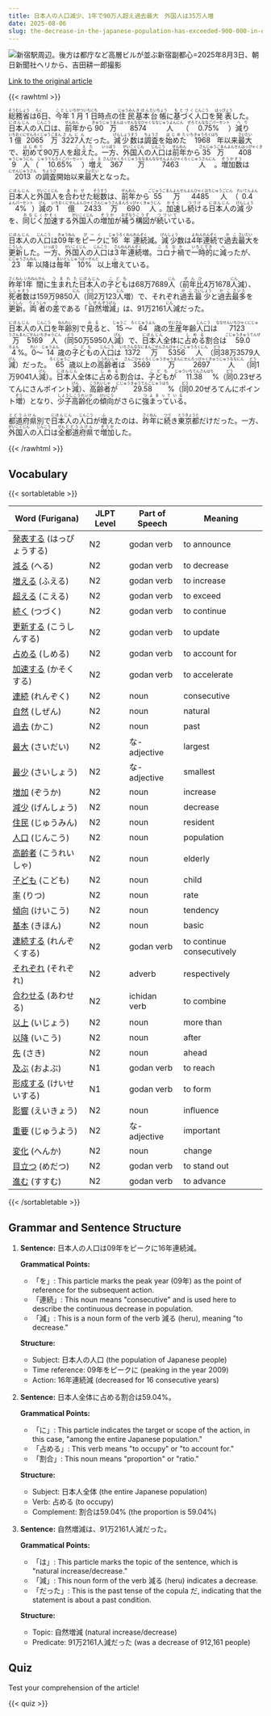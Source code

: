 ```yaml
---
title: 日本人の人口減少、1年で90万人超え過去最大　外国人は35万人増
date: 2025-08-06
slug: the-decrease-in-the-japanese-population-has-exceeded-900-000-in-one-year-the-largest-ever-while-the-number-of-foreigners-has-increased-by-350-000
---
```


![新宿駅周辺。後方は都庁など高層ビルが並ぶ新宿副都心=2025年8月3日、朝日新聞社ヘリから、吉田耕一郎撮影](https://www.asahicom.jp/imgopt/img/96b0c3a410/comm_L/AS20250806003340.jpg "新宿駅周辺。後方は都庁など高層ビルが並ぶ新宿副都心=2025年8月3日、朝日新聞社ヘリから、吉田耕一郎撮影")

[Link to the original article](https://asahi.com/articles/AST862FZCT86UTFK01WM.html?iref=comtop_7_02)

{{< rawhtml >}}
<p><ruby>総務省<rt>そうむしょう</rt></ruby>は<ruby>6<rt>ろく</rt></ruby>日、<ruby>今年<rt>ことし</rt></ruby><ruby>1<rt>いち</rt></ruby><ruby>月<rt>がつ</rt></ruby><ruby>1<rt>いち</rt></ruby><ruby>日<rt>にち</rt></ruby>時点の<ruby>住民<rt>じゅうみん</rt></ruby><ruby>基本<rt>きほん</rt></ruby><ruby>台帳<rt>だいちょう</rt></ruby>に<ruby>基づく<rt>もとづく</rt></ruby><ruby>人口<rt>じんこう</rt></ruby>を<ruby>発表<rt>はっぴょう</rt></ruby>した。<ruby>日本人<rt>にほんじん</rt></ruby>の<ruby>人口<rt>じんこう</rt></ruby>は、<ruby>前年<rt>ぜんねん</rt></ruby>から<ruby>90万<rt>きゅうじゅうまん</rt></ruby><ruby>8574人<rt>はっせんななひゃくななじゅうよんにん</rt></ruby>（<ruby>0.75%<rt>ぜろてんななごパーセント</rt></ruby>）<ruby>減り<rt>へり</rt></ruby><ruby>1億<rt>いちおく</rt></ruby><ruby>2065万<rt>にせんろくじゅうごまん</rt></ruby><ruby>3227人<rt>さんにん</rt></ruby>だった。<ruby>減少数<rt>げんしょうすう</rt></ruby>は<ruby>調査<rt>ちょうさ</rt></ruby>を<ruby>始めた<rt>はじめた</rt></ruby><ruby>1968<rt>いちきゅうろくはち</rt></ruby>年以来<ruby>最大<rt>さいだい</rt></ruby>で、<ruby>初めて<rt>はじめて</rt></ruby>90万人を<ruby>超えた<rt>こえた</rt></ruby>。<ruby>一方<rt>いっぽう</rt></ruby>、<ruby>外国人<rt>がいこくじん</rt></ruby>の<ruby>人口<rt>じんこう</rt></ruby>は<ruby>前年<rt>ぜんねん</rt></ruby>から<ruby>35万<rt>さんじゅうごまん</rt></ruby><ruby>4089人<rt>よんせんはっぴゃくきゅうじゅうにん</rt></ruby>（<ruby>10.65%<rt>じゅうてんろくごパーセント</rt></ruby>）<ruby>増え<rt>ふえ</rt></ruby><ruby>367万<rt>さんびゃくろくじゅうななまん</rt></ruby><ruby>7463人<rt>ななせんよんひゃくろくじゅうさんにん</rt></ruby>。<ruby>増加数<rt>ぞうかすう</rt></ruby>は<ruby>2013<rt>にせんじゅうさん</rt></ruby>の<ruby>調査<rt>ちょうさ</rt></ruby>開始以来<ruby>最大<rt>さいだい</rt></ruby>となった。</p>

<p><ruby>日本人<rt>にほんじん</rt></ruby>と<ruby>外国人<rt>がいこくじん</rt></ruby>を<ruby>合わせ<rt>あわせ</rt></ruby>た<ruby>総数<rt>そうすう</rt></ruby>は、<ruby>前年<rt>ぜんねん</rt></ruby>から<ruby>55万4485人<rt>ごじゅうごまんよんせんよんひゃくはちじゅうごにん</rt></ruby>（<ruby>0.44%<rt>れいてんよんよんパーセント</rt></ruby>）<ruby>減<rt>げん</rt></ruby>の<ruby>1億2433万690人<rt>いちおくにせんよんひゃくさんじゅうさんまんろっぴゃくきゅうじん</rt></ruby>。<ruby>加速<rt>かそく</rt></ruby>し<ruby>続け<rt>つづけ</rt></ruby>る<ruby>日本人<rt>にほんじん</rt></ruby>の<ruby>減少<rt>げんしょう</rt></ruby>を、<ruby>同じく<rt>おなじく</rt></ruby><ruby>加速<rt>かそく</rt></ruby>する<ruby>外国人<rt>がいこくじん</rt></ruby>の<ruby>増加<rt>ぞうか</rt></ruby>が<ruby>補う<rt>おぎなう</rt></ruby><ruby>構図<rt>こうず</rt></ruby>が<ruby>続いて<rt>つづいて</rt></ruby>いる。</p>

<p><ruby>日本人<rt>にほんじん</rt></ruby>の<ruby>人口<rt>じんこう</rt></ruby>は<ruby>09年<rt>きゅうねん</rt></ruby>を<ruby>ピーク<rt>ぴーく</rt></ruby>に<ruby>16年<rt>じゅうろくねん</rt></ruby><ruby>連続<rt>れんぞく</rt></ruby>減。<ruby>減少<rt>げんしょう</rt></ruby>数は<ruby>4年<rt>よねん</rt></ruby><ruby>連続<rt>れんぞく</rt></ruby>で<ruby>過去<rt>かこ</rt></ruby><ruby>最大<rt>さいだい</rt></ruby>を<ruby>更新<rt>こうしん</rt></ruby>した。<ruby>一方<rt>いっぽう</rt></ruby>、<ruby>外国人<rt>がいこくじん</rt></ruby>の<ruby>人口<rt>じんこう</rt></ruby>は<ruby>3年<rt>さんねん</rt></ruby><ruby>連続<rt>れんぞく</rt></ruby>増。<ruby>コロナ禍<rt>ころなか</rt></ruby>で<ruby>一時的<rt>いちじてき</rt></ruby>に<ruby>減<rt>へ</rt></ruby>ったが、<ruby>23年<rt>にじゅうさんねん</rt></ruby>以降は<ruby>毎年<rt>まいとし</rt></ruby><ruby>10%<rt>じゅうぱーせんと</rt></ruby>以上<ruby>増<rt>ふ</rt></ruby>えている。</p>

<p><ruby>昨年<rt>さくねん</rt></ruby>1<ruby>年間<rt>いちねんかん</rt></ruby>に<ruby>生まれた<rt>うまれた</rt></ruby><ruby>日本人<rt>にほんじん</rt></ruby>の<ruby>子ども<rt>こども</rt></ruby>は68万7689<ruby>人<rt>にん</rt></ruby>（<ruby>前年比<rt>ぜんひ<rt></ruby>4万1678<ruby>人<rt>にん</rt></ruby>減）、<ruby>死者数<rt>ししゃすう</rt></ruby>は159万9850<ruby>人<rt>にん</rt></ruby>（<ruby>同<rt>どう</rt></ruby>2万123<ruby>人<rt>にん</rt></ruby>増）で、それぞれ<ruby>過去<rt>かこ</rt></ruby><ruby>最少<rt>さいしょう</rt></ruby>と<ruby>過去<rt>かこ</rt></ruby><ruby>最多<rt>さいた<rt></ruby>を<ruby>更新<rt>こうしん</rt></ruby>。<ruby>両者<rt>りょうしゃ</rt></ruby>の<ruby>差<rt>さ</rt></ruby>である「<ruby>自然<rt>しぜん</rt></ruby><ruby>増減<rt>ぞうげん</rt></ruby>」は、91万2161<ruby>人<rt>にん</rt></ruby>減だった。</p>

<p><ruby>日本人<rt>にほんじん</rt></ruby>の<ruby>人口<rt>じんこう</rt></ruby>を<ruby>年齢<rt>ねんれい</rt></ruby>別で<ruby>見る<rt>みる</rt></ruby>と、<ruby>15<rt>じゅうご</rt></ruby>～<ruby>64<rt>ろくじゅうよん</rt></ruby>歳の<ruby>生産<rt>せいさん</rt></ruby>年齢<ruby>人口<rt>じんこう</rt></ruby>は<ruby>7123万5169人<rt>ななせんいちひゃくにじゅうさんまんごせんいちきゅうにん</rt></ruby>（<ruby>同<rt>どう</rt></ruby>50万5950人<ruby>減<rt>げん</rt></ruby>）で、<ruby>日本人<rt>にほんじん</rt></ruby>全体に<ruby>占める<rt>しめる</rt></ruby>割合は<ruby>59.04<rt>ごじゅうきゅうてんぜろよん</rt></ruby>%。<ruby>0<rt>れい</rt></ruby>～<ruby>14<rt>じゅうよん</rt></ruby>歳の<ruby>子ども<rt>こども</rt></ruby>の<ruby>人口<rt>じんこう</rt></ruby>は<ruby>1372万5356人<rt>いちさんななにまんごせんさんびゃくごじゅうろくにん</rt></ruby>（<ruby>同<rt>どう</rt></ruby>38万3579人<ruby>減<rt>げん</rt></ruby>）だった。<ruby>65<rt>ろくじゅうご</rt></ruby>歳以上の<ruby>高齢者<rt>こうれいしゃ</rt></ruby>は<ruby>3569万2697人<rt>さんごひゃくろくじゅうきゅうまんにせんろっぴゃくきゅうじゅうななにん</rt></ruby>（<ruby>同<rt>どう</rt></ruby>1万9041人<ruby>減<rt>げん</rt></ruby>）。<ruby>日本人<rt>にほんじん</rt></ruby>全体に<ruby>占める<rt>しめる</rt></ruby>割合は、<ruby>子ども<rt>こども</rt></ruby>が<ruby>11.38<rt>じゅういちてんさんはち</rt></ruby>%（<ruby>同<rt>どう</rt></ruby>0.23<rt>ぜろてんにさん</rt></ruby>ポイント<ruby>減<rt>げん</rt></ruby>）、<ruby>高齢者<rt>こうれいしゃ</rt></ruby>が<ruby>29.58<rt>にじゅうきゅうてんごじゅうはち</rt></ruby>%（<ruby>同<rt>どう</rt></ruby>0.20<rt>ぜろてんに</rt></ruby>ポイント<ruby>増<rt>ぞう</rt></ruby>）となり、<ruby>少子高齢化<rt>しょうしこうれいか</rt></ruby>の<ruby>傾向<rt>けいこう</rt></ruby>がさらに<ruby>強まっている<rt>つよまっている</rt></ruby>。</p>

<p><ruby>都道府県<rt>とどうふけん</rt></ruby>別で<ruby>日本人<rt>にほんじん</rt></ruby>の<ruby>人口<rt>じんこう</rt></ruby>が<ruby>増<rt>ふ</rt></ruby>えたのは、<ruby>昨年<rt>さくねん</rt></ruby>に<ruby>続<rt>つづ</rt></ruby>き<ruby>東京都<rt>とうきょうと</rt></ruby>だけだった。一方、<ruby>外国人<rt>がいこくじん</rt></ruby>の<ruby>人口<rt>じんこう</rt></ruby>は<ruby>全<rt>ぜん</rt></ruby><ruby>都道府県<rt>とどうふけん</rt></ruby>で<ruby>増加<rt>ぞうか</rt></ruby>した。</p>
{{< /rawhtml >}}

## Vocabulary


{{< sortabletable >}}

| Word (Furigana)     | JLPT Level | Part of Speech         | Meaning                          |
|---------------------|------------|-------------------------|----------------------------------|
|[発表する](https://jisho.org/search/%E7%99%BA%E8%A1%A8%E3%81%99%E3%82%8B) (はっぴょうする)| N2         | godan verb              | to announce                      |
|[減る](https://jisho.org/search/%E6%B8%9B%E3%82%8B) (へる)| N2         | godan verb              | to decrease                      |
|[増える](https://jisho.org/search/%E5%A2%97%E3%81%88%E3%82%8B) (ふえる)| N2         | godan verb              | to increase                      |
|[超える](https://jisho.org/search/%E8%B6%85%E3%81%88%E3%82%8B) (こえる)| N2         | godan verb              | to exceed                        |
|[続く](https://jisho.org/search/%E7%B6%9A%E3%81%8F) (つづく)| N2         | godan verb              | to continue                      |
|[更新する](https://jisho.org/search/%E6%9B%B4%E6%96%B0%E3%81%99%E3%82%8B) (こうしんする)| N2         | godan verb              | to update                        |
|[占める](https://jisho.org/search/%E5%8D%A0%E3%82%81%E3%82%8B) (しめる)| N2         | godan verb              | to account for                   |
|[加速する](https://jisho.org/search/%E5%8A%A0%E9%80%9F%E3%81%99%E3%82%8B) (かそくする)| N2         | godan verb              | to accelerate                    |
|[連続](https://jisho.org/search/%E9%80%A3%E7%B6%9A) (れんぞく)| N2         | noun                    | consecutive                      |
|[自然](https://jisho.org/search/%E8%87%AA%E7%84%B6) (しぜん)| N2         | noun                    | natural                          |
|[過去](https://jisho.org/search/%E9%81%8E%E5%8E%BB) (かこ)| N2         | noun                    | past                             |
|[最大](https://jisho.org/search/%E6%9C%80%E5%A4%A7) (さいだい)| N2         | な-adjective            | largest                          |
|[最少](https://jisho.org/search/%E6%9C%80%E5%B0%91) (さいしょう)| N2         | な-adjective            | smallest                         |
|[増加](https://jisho.org/search/%E5%A2%97%E5%8A%A0) (ぞうか)| N2         | noun                    | increase                         |
|[減少](https://jisho.org/search/%E6%B8%9B%E5%B0%91) (げんしょう)| N2         | noun                    | decrease                         |
|[住民](https://jisho.org/search/%E4%BD%8F%E6%B0%91) (じゅうみん)| N2         | noun                    | resident                         |
|[人口](https://jisho.org/search/%E4%BA%BA%E5%8F%A3) (じんこう)| N2         | noun                    | population                       |
|[高齢者](https://jisho.org/search/%E9%AB%98%E9%BD%A2%E8%80%85) (こうれいしゃ)| N2         | noun                    | elderly                          |
|[子ども](https://jisho.org/search/%E5%AD%90%E3%81%A9%E3%82%82) (こども)| N2         | noun                    | child                            |
|[率](https://jisho.org/search/%E7%8E%87) (りつ)| N2         | noun                    | rate                             |
|[傾向](https://jisho.org/search/%E5%82%BE%E5%90%91) (けいこう)| N2         | noun                    | tendency                         |
|[基本](https://jisho.org/search/%E5%9F%BA%E6%9C%AC) (きほん)| N2         | noun                    | basic                            |
|[連続する](https://jisho.org/search/%E9%80%A3%E7%B6%9A%E3%81%99%E3%82%8B) (れんぞくする)| N2         | godan verb              | to continue consecutively        |
|[それぞれ](https://jisho.org/search/%E3%81%9D%E3%82%8C%E3%81%9E%E3%82%8C) (それぞれ)| N2         | adverb                  | respectively                     |
|[合わせる](https://jisho.org/search/%E5%90%88%E3%82%8F%E3%81%9B%E3%82%8B) (あわせる)| N2         | ichidan verb            | to combine                       |
|[以上](https://jisho.org/search/%E4%BB%A5%E4%B8%8A) (いじょう)| N2         | noun                    | more than                        |
|[以降](https://jisho.org/search/%E4%BB%A5%E9%99%8D) (いこう)| N2         | noun                    | after                            |
|[先](https://jisho.org/search/%E5%85%88) (さき)| N2         | noun                    | ahead                            |
|[及ぶ](https://jisho.org/search/%E5%8F%8A%E3%81%B6) (およぶ)| N1         | godan verb              | to reach                         |
|[形成する](https://jisho.org/search/%E5%BD%A2%E6%88%90%E3%81%99%E3%82%8B) (けいせいする)| N1         | godan verb              | to form                          |
|[影響](https://jisho.org/search/%E5%BD%B1%E9%9F%BF) (えいきょう)| N2         | noun                    | influence                        |
|[重要](https://jisho.org/search/%E9%87%8D%E8%A6%81) (じゅうよう)| N2         | な-adjective            | important                        |
|[変化](https://jisho.org/search/%E5%A4%89%E5%8C%96) (へんか)| N2         | noun                    | change                           |
|[目立つ](https://jisho.org/search/%E7%9B%AE%E7%AB%8B%E3%81%A4) (めだつ)| N2         | godan verb              | to stand out                     |
|[進む](https://jisho.org/search/%E9%80%B2%E3%82%80) (すすむ)| N2         | godan verb              | to advance                       |

{{< /sortabletable >}}


## Grammar and Sentence Structure

1. **Sentence:** 日本人の人口は09年をピークに16年連続減。

   **Grammatical Points:**
   - 「を」: This particle marks the peak year (09年) as the point of reference for the subsequent action.
   - 「連続」: This noun means "consecutive" and is used here to describe the continuous decrease in population.
   - 「減」: This is a noun form of the verb 減る (heru), meaning "to decrease."

   **Structure:**
   - Subject: 日本人の人口 (the population of Japanese people)
   - Time reference: 09年をピークに (peaking in the year 2009)
   - Action: 16年連続減 (decreased for 16 consecutive years)

2. **Sentence:** 日本人全体に占める割合は59.04%。

   **Grammatical Points:**
   - 「に」: This particle indicates the target or scope of the action, in this case, "among the entire Japanese population."
   - 「占める」: This verb means "to occupy" or "to account for."
   - 「割合」: This noun means "proportion" or "ratio."

   **Structure:**
   - Subject: 日本人全体 (the entire Japanese population)
   - Verb: 占める (to occupy)
   - Complement: 割合は59.04% (the proportion is 59.04%)

3. **Sentence:** 自然増減は、91万2161人減だった。

   **Grammatical Points:**
   - 「は」: This particle marks the topic of the sentence, which is "natural increase/decrease."
   - 「減」: This noun form of the verb 減る (heru) indicates a decrease.
   - 「だった」: This is the past tense of the copula だ, indicating that the statement is about a past condition.

   **Structure:**
   - Topic: 自然増減 (natural increase/decrease)
   - Predicate: 91万2161人減だった (was a decrease of 912,161 people)

## Quiz

Test your comprehension of the article!

{{< quiz >}}